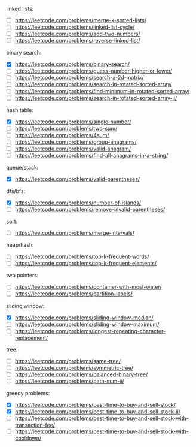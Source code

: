 linked lists:
- [ ] https://leetcode.com/problems/merge-k-sorted-lists/
- [ ] https://leetcode.com/problems/linked-list-cycle/
- [ ] https://leetcode.com/problems/add-two-numbers/
- [ ] https://leetcode.com/problems/reverse-linked-list/
 
binary search:
- [x] https://leetcode.com/problems/binary-search/
- [ ] https://leetcode.com/problems/guess-number-higher-or-lower/
- [ ] https://leetcode.com/problems/search-a-2d-matrix/
- [ ] https://leetcode.com/problems/search-in-rotated-sorted-array/
- [ ] https://leetcode.com/problems/find-minimum-in-rotated-sorted-array/
- [ ] https://leetcode.com/problems/search-in-rotated-sorted-array-ii/
 
hash table:
- [x] https://leetcode.com/problems/single-number/
- [ ] https://leetcode.com/problems/two-sum/
- [ ] https://leetcode.com/problems/4sum/
- [ ] https://leetcode.com/problems/group-anagrams/
- [ ] https://leetcode.com/problems/valid-anagram/
- [ ] https://leetcode.com/problems/find-all-anagrams-in-a-string/

queue/stack:
- [x] https://leetcode.com/problems/valid-parentheses/

dfs/bfs:
- [x] https://leetcode.com/problems/number-of-islands/
- [ ] https://leetcode.com/problems/remove-invalid-parentheses/
 
sort:
- [ ] https://leetcode.com/problems/merge-intervals/
 
heap/hash:
- [ ] https://leetcode.com/problems/top-k-frequent-words/
- [ ] https://leetcode.com/problems/top-k-frequent-elements/
 
two pointers:
- [ ] https://leetcode.com/problems/container-with-most-water/
- [ ] https://leetcode.com/problems/partition-labels/
 
sliding window:
- [x] https://leetcode.com/problems/sliding-window-median/
- [ ] https://leetcode.com/problems/sliding-window-maximum/
- [ ] https://leetcode.com/problems/longest-repeating-character-replacement/
 
tree:
- [ ] https://leetcode.com/problems/same-tree/
- [ ] https://leetcode.com/problems/symmetric-tree/
- [ ] https://leetcode.com/problems/balanced-binary-tree/
- [ ] https://leetcode.com/problems/path-sum-ii/
 
greedy problems:
- [x] https://leetcode.com/problems/best-time-to-buy-and-sell-stock/
- [x] https://leetcode.com/problems/best-time-to-buy-and-sell-stock-ii/
- [ ] https://leetcode.com/problems/best-time-to-buy-and-sell-stock-with-transaction-fee/
- [ ] https://leetcode.com/problems/best-time-to-buy-and-sell-stock-with-cooldown/
